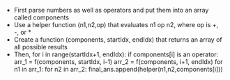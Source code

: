 - First parse numbers as well as operators and put them into an array called components
- Use a helper function (n1,n2,op) that evaluates n1 op n2, where op is +, -, or *
- Create a function (components, startIdx, endIdx) that returns an array of all possible results
- Then, for i in range(startIdx+1, endIdx):
        if components[i] is an operator:
            arr_1 = f(components, startIdx, i-1)
            arr_2 = f(components, i+1, endIdx)
            for n1 in arr_1:
                for n2 in arr_2:
                    final_ans.append(helper(n1,n2,components[i]))